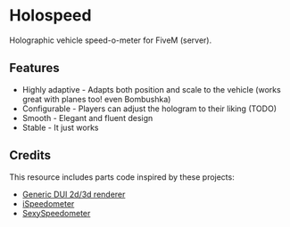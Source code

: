 # Holospeed

Holographic vehicle speed-o-meter for FiveM (server).

## Features

- Highly adaptive - Adapts both position and scale to the vehicle (works great with planes too! even Bombushka)
- Configurable - Players can adjust the hologram to their liking (TODO)
- Smooth - Elegant and fluent design
- Stable - It just works

## Credits

This resource includes parts code inspired by these projects:

- [Generic DUI 2d/3d renderer](https://forum.cfx.re/t/release-generic-dui-2d-3d-renderer/131208)
- [iSpeedometer](https://github.com/idev-co/ispeedometer)
- [SexySpeedometer](https://github.com/Blumlaut/SexySpeedometer-FiveM)
